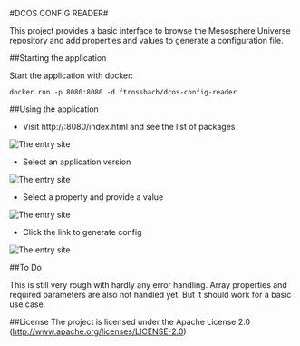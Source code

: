 #DCOS CONFIG READER#

This project provides a basic interface to browse the Mesosphere Universe repository and add properties and values to
generate a configuration file.

##Starting the application

Start the application with docker:

`docker run -p 8080:8080 -d ftrossbach/dcos-config-reader`



##Using the application

* Visit http://<localhost or ip of docker-machine>:8080/index.html and see the list of packages

![The entry site](https://raw.githubusercontent.com/ftrossbach/dcos-config-tool/master/images/repo.png)

* Select an application version

![The entry site](https://raw.githubusercontent.com/ftrossbach/dcos-config-tool/master/images/selectedApplication.png)

* Select a property and provide a value

![The entry site](https://raw.githubusercontent.com/ftrossbach/dcos-config-tool/master/images/selectValue.png)

* Click the link to generate config

![The entry site](https://raw.githubusercontent.com/ftrossbach/dcos-config-tool/master/images/generateConfig.png)

##To Do

This is still very rough with hardly any error handling. Array properties and required parameters are also not handled yet.
But it should work for a basic use case.

##License
The project is licensed under the Apache License 2.0 (http://www.apache.org/licenses/LICENSE-2.0)


